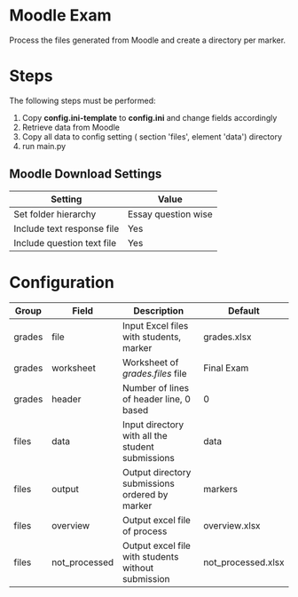 # Moodle Exam
Process the files generated from Moodle and create a directory per marker.

# Steps

The following steps must be performed:

1. Copy **config.ini-template** to **config.ini** and change fields accordingly
1. Retrieve data from Moodle
1. Copy all data to config setting ( section 'files', element 'data') directory
1. run main.py

## Moodle Download Settings

| Setting                    | Value               | 
|----------------------------|---------------------|
| Set folder hierarchy       | Essay question wise | 
| Include text response file | Yes                 |
| Include question text file | Yes                 |

# Configuration

| Group  | Field         | Description                                        | Default            |
|--------|---------------|----------------------------------------------------|--------------------|
| grades | file          | Input Excel files with students, marker            | grades.xlsx        |
| grades | worksheet     | Worksheet of *grades.files* file                   | Final Exam         |
| grades | header        | Number of lines of header line, 0 based            | 0                  |
| files  | data          | Input directory with all the student submissions   | data               |
| files  | output        | Output directory submissions ordered by marker     | markers            |
| files  | overview      | Output excel file of process                       | overview.xlsx      |
| files  | not_processed | Output excel file with students without submission | not_processed.xlsx |
